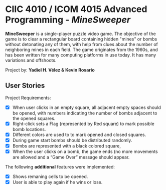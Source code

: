 # CIIC 4010 / ICOM 4015 Advanced Programming - *MineSweeper*

**MineSweeper** is a single-player puzzle video game. The objective of the game is to clear a rectangular board containing hidden "mines" or bombs without detonating any of them, with help from clues about the number of neighboring mines in each field. The game originates from the 1960s, and has been written for many computing platforms in use today. It has many variations and offshoots.

Project by: **Yadiel H. Vélez & Kevin Rosario**

## User Stories

Project Requirements:

* [x] When user clicks in an empty square, all adjacent empty spaces should be opened, with numbers indicating the number of bombs adjacent to the opened squares.
* [x] Right-click sets a Flag (represented by Red square) to mark possible bomb locations.
* [x] Different colors are used to to mark opened and closed squares.
* [x] During game start bombs should be distributed randomly.
* [x] Bombs are represented with a black colored square,
* [x] When the user clicks on a bomb, the game ends (no more movements are allowed and a “Game Over” message should appear.

The following **additional** features were implemented:

* [x] Shows remaning cells to be opened.
* [x] User is able to play again if he wins or lose.
